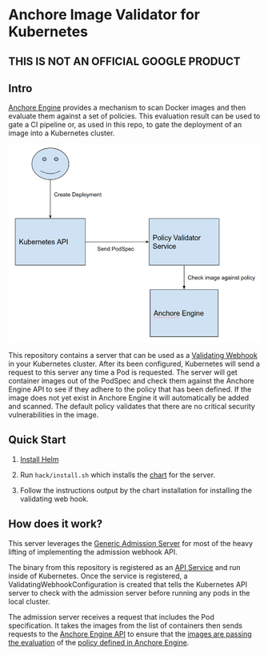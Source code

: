 # Anchore Image Validator for Kubernetes

## THIS IS NOT AN OFFICIAL GOOGLE PRODUCT

## Intro

[Anchore Engine](https://github.com/anchore/anchore-engine) provides a mechanism to scan Docker images and then evaluate them against
a set of policies. This evaluation result can be used to gate a CI pipeline or, as used in this repo,
to gate the deployment of an image into a Kubernetes cluster.

![Anchore Image Validator Architecture](docs/img/anchore-validator-arch.png)

This repository contains a server that can be used as a [Validating Webhook](https://kubernetes.io/docs/admin/admission-controllers/#validatingadmissionwebhook-alpha-in-18-beta-in-19)
in your Kubernetes cluster. After its been configured, Kubernetes will send a request to this server any time a Pod is requested.
The server will get container images out of the PodSpec and check them against the Anchore Engine API to see if they
adhere to the policy that has been defined. If the image does not yet exist in Anchore Engine it will automatically be added
and scanned. The default policy validates that there are no critical security vulnerabilities in the image.

## Quick Start

1. [Install Helm](https://github.com/kubernetes/helm/blob/master/docs/install.md)

1. Run `hack/install.sh` which installs the [chart](anchore-policy-validator) for the server.

1. Follow the instructions output by the chart installation for installing the validating web hook.

## How does it work?

This server leverages the [Generic Admission Server](https://github.com/openshift/generic-admission-server)
for most of the heavy lifting of implementing the admission webhook API.

The binary from this repository is registered as an [API Service](https://kubernetes.io/docs/tasks/access-kubernetes-api/setup-extension-api-server/)
and run inside of Kubernetes. Once the service is registered, a ValidatingWebhookConfiguration is created
that tells the Kubernetes API server to check with the admission server before running any pods in the local cluster.

The admission server receives a request that includes the Pod specification. It takes the images from the list of containers
then sends requests to the [Anchore Engine API](https://app.swaggerhub.com/apis/anchore/anchore-engine/0.1.0) to ensure 
that the [images are passing the evaluation](https://github.com/anchore/anchore-engine/wiki/Evaluating-Images-against-Policies)
of the [policy defined in Anchore Engine](https://github.com/anchore/anchore-engine/wiki/Working-with-Policies).